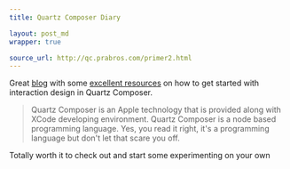 ```yaml
---
title: Quartz Composer Diary

layout: post_md
wrapper: true

source_url: http://qc.prabros.com/primer2.html
---
```

Great [blog][blog-url] with some [excellent resources][post-url] on how to get started with interaction design in Quartz Composer.

> Quartz Composer is an Apple technology that is provided along with XCode developing environment. Quartz Composer is a node based programming language. Yes, you read it right, it's a programming language but don't let that scare you off.

Totally worth it to check out and start some experimenting on your own

[post-url]: http://qc.prabros.com/primer2.html
[blog-url]: http://qc.prabros.com/